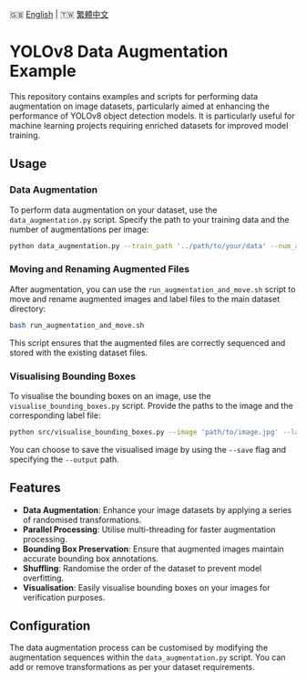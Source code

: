 🇬🇧 [English](./README.md) | 🇹🇼 [繁體中文](./README-zh-tw.md)

# YOLOv8 Data Augmentation Example

This repository contains examples and scripts for performing data augmentation on image datasets, particularly aimed at enhancing the performance of YOLOv8 object detection models. It is particularly useful for machine learning projects requiring enriched datasets for improved model training.

## Usage

### Data Augmentation

To perform data augmentation on your dataset, use the `data_augmentation.py` script. Specify the path to your training data and the number of augmentations per image:

```bash
python data_augmentation.py --train_path '../path/to/your/data' --num_augmentations 30
```

### Moving and Renaming Augmented Files

After augmentation, you can use the `run_augmentation_and_move.sh` script to move and rename augmented images and label files to the main dataset directory:

```bash
bash run_augmentation_and_move.sh
```

This script ensures that the augmented files are correctly sequenced and stored with the existing dataset files.

### Visualising Bounding Boxes

To visualise the bounding boxes on an image, use the `visualise_bounding_boxes.py` script. Provide the paths to the image and the corresponding label file:

```bash
python src/visualise_bounding_boxes.py --image 'path/to/image.jpg' --label 'path/to/label.txt'
```

You can choose to save the visualised image by using the `--save` flag and specifying the `--output` path.

## Features

- **Data Augmentation**: Enhance your image datasets by applying a series of randomised transformations.
- **Parallel Processing**: Utilise multi-threading for faster augmentation processing.
- **Bounding Box Preservation**: Ensure that augmented images maintain accurate bounding box annotations.
- **Shuffling**: Randomise the order of the dataset to prevent model overfitting.
- **Visualisation**: Easily visualise bounding boxes on your images for verification purposes.

## Configuration

The data augmentation process can be customised by modifying the augmentation sequences within the `data_augmentation.py` script. You can add or remove transformations as per your dataset requirements.
